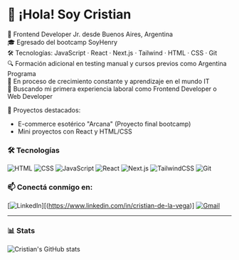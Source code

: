 # 👋 ¡Hola! Soy Cristian

🎯 Frontend Developer Jr. desde Buenos Aires, Argentina  
🎓 Egresado del bootcamp SoyHenry  
🛠️ Tecnologías: JavaScript · React · Next.js · Tailwind · HTML · CSS · Git  
🔍 Formación adicional en testing manual y cursos previos como Argentina Programa  
🌱 En proceso de crecimiento constante y aprendizaje en el mundo IT  
💼 Buscando mi primera experiencia laboral como Frontend Developer o Web Developer  

📌 Proyectos destacados:  
- E-commerce esotérico "Arcana" (Proyecto final bootcamp)  
- Mini proyectos con React y HTML/CSS

### 🛠️ Tecnologías

![HTML](https://img.shields.io/badge/HTML5-E34F26?style=flat&logo=html5&logoColor=white)
![CSS](https://img.shields.io/badge/CSS3-1572B6?style=flat&logo=css3&logoColor=white)
![JavaScript](https://img.shields.io/badge/JavaScript-F7DF1E?style=flat&logo=javascript&logoColor=black)
![React](https://img.shields.io/badge/React-20232A?style=flat&logo=react&logoColor=61DAFB)
![Next.js](https://img.shields.io/badge/Next.js-000000?style=flat&logo=next.js&logoColor=white)
![TailwindCSS](https://img.shields.io/badge/Tailwind-06B6D4?style=flat&logo=tailwind-css&logoColor=white)
![Git](https://img.shields.io/badge/Git-F05032?style=flat&logo=git&logoColor=white)

### 📫 Conectá conmigo en:
[![LinkedIn](https://img.shields.io/badge/LinkedIn-blue?style=flat&logo=linkedin)][(https://www.linkedin.com/in/cristian-de-la-vega)]
[![Gmail](https://img.shields.io/badge/Email-coral?style=flat&logo=gmail&logoColor=white)](mailto:dlvcristian@gmail.com)

---

### 📊 Stats

![Cristian's GitHub stats](https://github-readme-stats.vercel.app/api?username=cristiandlv&show_icons=true&theme=tokyonight)
